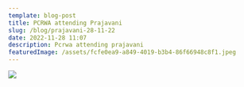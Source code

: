```yaml
---
template: blog-post
title: PCRWA attending Prajavani
slug: /blog/prajavani-28-11-22
date: 2022-11-28 11:07
description: Pcrwa attending prajavani
featuredImage: /assets/fcfe0ea9-a849-4019-b3b4-86f66948c8f1.jpeg
---
```

![](/assets/33532f0d-4237-4813-a6b1-7ac0cef9abc9.jpeg)